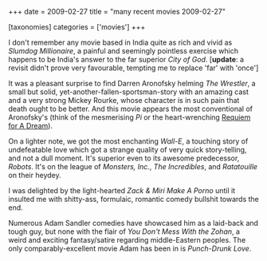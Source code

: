 +++
date = 2009-02-27
title = "many recent movies 2009-02-27"

[taxonomies]
categories = ['movies']
+++

I don\'t remember any movie based in India quite as rich and vivid as
*Slumdog Millionaire*, a painful and seemingly pointless exercise which
happens to be India\'s answer to the far superior *City of God*.
\[**update**: a revisit didn\'t prove very favourable, tempting me to
replace \'far\' with \'once\'\]

It was a pleasant surprise to find Darren Aronofsky helming *The
Wrestler*, a small but solid, yet-another-fallen-sportsman-story with an
amazing cast and a very strong Mickey Rourke, whose character is in such
pain that death ought to be better. And this movie appears the most
conventional of Aronofsky\'s (think of the mesmerising *Pi* or the
heart-wrenching [Requiem for A Dream]).

On a lighter note, we got the most enchanting *Wall-E*, a touching story
of undefeatable love which got a strange quality of very quick
story-telling, and not a dull moment. It\'s superior even to its awesome
predecessor, *Robots*. It\'s on the league of *Monsters, Inc.*, *The
Incredibles*, and *Ratatouille* on their heydey.

I was delighted by the light-hearted *Zack & Miri Make A Porno* until it
insulted me with shitty-ass, formulaic, romantic comedy bullshit towards
the end.

Numerous Adam Sandler comedies have showcased him as a laid-back and
tough guy, but none with the flair of *You Don\'t Mess With the Zohan*,
a weird and exciting fantasy/satire regarding middle-Eastern peoples.
The only comparably-excellent movie Adam has been in is *Punch-Drunk
Love*.

  [Requiem for A Dream]: http://tshepang.net/requiem-for-a-dream-2000
